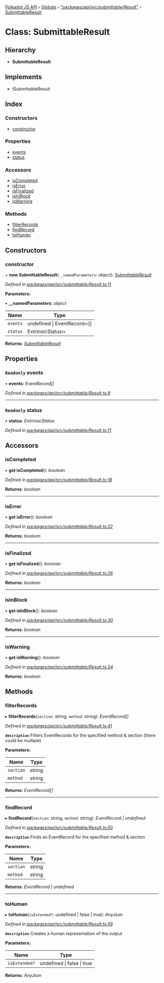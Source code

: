 [Polkadot JS API](../README.md) › [Globals](../globals.md) › ["packages/api/src/submittable/Result"](../modules/_packages_api_src_submittable_result_.md) › [SubmittableResult](_packages_api_src_submittable_result_.submittableresult.md)

# Class: SubmittableResult

## Hierarchy

* **SubmittableResult**

## Implements

* ISubmittableResult

## Index

### Constructors

* [constructor](_packages_api_src_submittable_result_.submittableresult.md#constructor)

### Properties

* [events](_packages_api_src_submittable_result_.submittableresult.md#readonly-events)
* [status](_packages_api_src_submittable_result_.submittableresult.md#readonly-status)

### Accessors

* [isCompleted](_packages_api_src_submittable_result_.submittableresult.md#iscompleted)
* [isError](_packages_api_src_submittable_result_.submittableresult.md#iserror)
* [isFinalized](_packages_api_src_submittable_result_.submittableresult.md#isfinalized)
* [isInBlock](_packages_api_src_submittable_result_.submittableresult.md#isinblock)
* [isWarning](_packages_api_src_submittable_result_.submittableresult.md#iswarning)

### Methods

* [filterRecords](_packages_api_src_submittable_result_.submittableresult.md#filterrecords)
* [findRecord](_packages_api_src_submittable_result_.submittableresult.md#findrecord)
* [toHuman](_packages_api_src_submittable_result_.submittableresult.md#tohuman)

## Constructors

###  constructor

\+ **new SubmittableResult**(`__namedParameters`: object): *[SubmittableResult](_packages_api_src_submittable_result_.submittableresult.md)*

*Defined in [packages/api/src/submittable/Result.ts:11](https://github.com/polkadot-js/api/blob/375dadbe3/packages/api/src/submittable/Result.ts#L11)*

**Parameters:**

▪ **__namedParameters**: *object*

Name | Type |
------ | ------ |
`events` | undefined &#124; EventRecord‹›[] |
`status` | ExtrinsicStatus‹› |

**Returns:** *[SubmittableResult](_packages_api_src_submittable_result_.submittableresult.md)*

## Properties

### `Readonly` events

• **events**: *EventRecord[]*

*Defined in [packages/api/src/submittable/Result.ts:9](https://github.com/polkadot-js/api/blob/375dadbe3/packages/api/src/submittable/Result.ts#L9)*

___

### `Readonly` status

• **status**: *ExtrinsicStatus*

*Defined in [packages/api/src/submittable/Result.ts:11](https://github.com/polkadot-js/api/blob/375dadbe3/packages/api/src/submittable/Result.ts#L11)*

## Accessors

###  isCompleted

• **get isCompleted**(): *boolean*

*Defined in [packages/api/src/submittable/Result.ts:18](https://github.com/polkadot-js/api/blob/375dadbe3/packages/api/src/submittable/Result.ts#L18)*

**Returns:** *boolean*

___

###  isError

• **get isError**(): *boolean*

*Defined in [packages/api/src/submittable/Result.ts:22](https://github.com/polkadot-js/api/blob/375dadbe3/packages/api/src/submittable/Result.ts#L22)*

**Returns:** *boolean*

___

###  isFinalized

• **get isFinalized**(): *boolean*

*Defined in [packages/api/src/submittable/Result.ts:26](https://github.com/polkadot-js/api/blob/375dadbe3/packages/api/src/submittable/Result.ts#L26)*

**Returns:** *boolean*

___

###  isInBlock

• **get isInBlock**(): *boolean*

*Defined in [packages/api/src/submittable/Result.ts:30](https://github.com/polkadot-js/api/blob/375dadbe3/packages/api/src/submittable/Result.ts#L30)*

**Returns:** *boolean*

___

###  isWarning

• **get isWarning**(): *boolean*

*Defined in [packages/api/src/submittable/Result.ts:34](https://github.com/polkadot-js/api/blob/375dadbe3/packages/api/src/submittable/Result.ts#L34)*

**Returns:** *boolean*

## Methods

###  filterRecords

▸ **filterRecords**(`section`: string, `method`: string): *EventRecord[]*

*Defined in [packages/api/src/submittable/Result.ts:41](https://github.com/polkadot-js/api/blob/375dadbe3/packages/api/src/submittable/Result.ts#L41)*

**`description`** Filters EventRecords for the specified method & section (there could be multiple)

**Parameters:**

Name | Type |
------ | ------ |
`section` | string |
`method` | string |

**Returns:** *EventRecord[]*

___

###  findRecord

▸ **findRecord**(`section`: string, `method`: string): *EventRecord | undefined*

*Defined in [packages/api/src/submittable/Result.ts:50](https://github.com/polkadot-js/api/blob/375dadbe3/packages/api/src/submittable/Result.ts#L50)*

**`description`** Finds an EventRecord for the specified method & section

**Parameters:**

Name | Type |
------ | ------ |
`section` | string |
`method` | string |

**Returns:** *EventRecord | undefined*

___

###  toHuman

▸ **toHuman**(`isExtended?`: undefined | false | true): *AnyJson*

*Defined in [packages/api/src/submittable/Result.ts:59](https://github.com/polkadot-js/api/blob/375dadbe3/packages/api/src/submittable/Result.ts#L59)*

**`description`** Creates a human representation of the output

**Parameters:**

Name | Type |
------ | ------ |
`isExtended?` | undefined &#124; false &#124; true |

**Returns:** *AnyJson*
